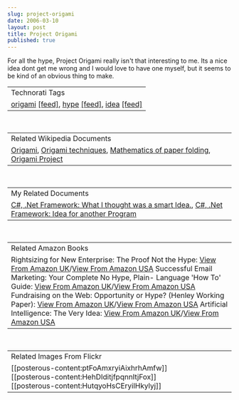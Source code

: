 ```yaml
---
slug: project-origami
date: 2006-03-10
layout: post
title: Project Origami
published: true
---
```

For all the hype, Project Origami really isn't that interesting to me.  Its a nice idea dont get me wrong and I would love to have one myself, but it seems to be kind of an obvious thing to make.<p /><table class="TechnoratiHead TagHeader">
<tr><td>Technorati Tags</td></tr>
<tr class="Technorati"><td>
<a href="http://www.kinlan.co.uk/tag/origami" class="Tag" rel="tag">origami</a> <a href="http://feeds.technorati.com/feed/posts/tag/origami" class="Tag">[feed]</a>, <a href="http://www.kinlan.co.uk/tag/hype" class="Tag" rel="tag">hype</a> <a href="http://feeds.technorati.com/feed/posts/tag/hype" class="Tag">[feed]</a>, <a href="http://www.kinlan.co.uk/tag/idea" class="Tag" rel="tag">idea</a> <a href="http://feeds.technorati.com/feed/posts/tag/idea" class="Tag">[feed]</a>
</td></tr>
</table><br /><table class="TechnoratiHead TagHeader">
<tr><td>Related Wikipedia Documents</td></tr>
<tr class="Technorati"><td>
<a href="http://en.wikipedia.org/wiki/Origami" class="Tag" rel="tag">Origami</a>, <a href="http://en.wikipedia.org/wiki/Origami_tech_tree" class="Tag" rel="tag">Origami techniques</a>, <a href="http://en.wikipedia.org/wiki/Mathematics_of_origami" class="Tag" rel="tag">Mathematics of paper folding</a>, <a href="http://en.wikipedia.org/wiki/Origami_Project" class="Tag" rel="tag">Origami Project</a>
</td></tr>
</table><br /><table class="TechnoratiHead TagHeader">
<tr><td>My Related Documents</td></tr>
<tr class="Technorati"><td>
<a href="http://www.kinlan.co.uk/2005/08/what-i-thought-was-smart-idea.html" class="Tag" rel="tag">C#, .Net Framework: What I thought was a smart Idea.</a>, <a href="http://www.kinlan.co.uk/2005/10/idea-for-another-program.html" class="Tag" rel="tag">C#, .Net Framework: Idea for another Program</a>
</td></tr>
</table><br /><table class="TechnoratiHead TagHeader">
<tr><td>Related Amazon Books</td></tr>
<tr class="Technorati"><td>Rightsizing for New Enterprise: The Proof Not the Hype: <a href="http://www.amazon.co.uk/exec/obidos/redirect?tag=cnetfra-21&amp;link_code=xm2&amp;camp=2025&amp;creative=165953&amp;path=http://www.amazon.co.uk/gp/redirect.html%253fASIN=0131321846%2526tag=cnetfra-21%2526lcode=xm2%2526cID=2025%2526ccmID=165953%2526location=/o/ASIN/0131321846%25253FSubscriptionId=0CM2PVF6VAHJQKW5G782" class="Tag" rel="tag">View From Amazon UK</a>/<a href="http://www.amazon.com/exec/obidos/redirect?tag=cnetfra-20&amp;link_code=xm2&amp;camp=2025&amp;creative=165953&amp;path=http://www.amazon.com/gp/redirect.html%253fASIN=0131321846%2526tag=cnetfra-20%2526lcode=xm2%2526cID=2025%2526ccmID=165953%2526location=/o/ASIN/0131321846%25253FSubscriptionId=0CM2PVF6VAHJQKW5G782" class="Tag" rel="tag">View From Amazon USA</a> Successful Email Marketing: Your Complete No Hype, Plain- Language 'How To' Guide: <a href="http://www.amazon.co.uk/exec/obidos/redirect?tag=cnetfra-21&amp;link_code=xm2&amp;camp=2025&amp;creative=165953&amp;path=http://www.amazon.co.uk/gp/redirect.html%253fASIN=0143019023%2526tag=cnetfra-21%2526lcode=xm2%2526cID=2025%2526ccmID=165953%2526location=/o/ASIN/0143019023%25253FSubscriptionId=0CM2PVF6VAHJQKW5G782" class="Tag" rel="tag">View From Amazon UK</a>/<a href="http://www.amazon.com/exec/obidos/redirect?tag=cnetfra-20&amp;link_code=xm2&amp;camp=2025&amp;creative=165953&amp;path=http://www.amazon.com/gp/redirect.html%253fASIN=0143019023%2526tag=cnetfra-20%2526lcode=xm2%2526cID=2025%2526ccmID=165953%2526location=/o/ASIN/0143019023%25253FSubscriptionId=0CM2PVF6VAHJQKW5G782" class="Tag" rel="tag">View From Amazon USA</a> Fundraising on the Web: Opportunity or Hype? (Henley Working Paper): <a href="http://www.amazon.co.uk/exec/obidos/redirect?tag=cnetfra-21&amp;link_code=xm2&amp;camp=2025&amp;creative=165953&amp;path=http://www.amazon.co.uk/gp/redirect.html%253fASIN=1861811179%2526tag=cnetfra-21%2526lcode=xm2%2526cID=2025%2526ccmID=165953%2526location=/o/ASIN/1861811179%25253FSubscriptionId=0CM2PVF6VAHJQKW5G782" class="Tag" rel="tag">View From Amazon UK</a>/<a href="http://www.amazon.com/exec/obidos/redirect?tag=cnetfra-20&amp;link_code=xm2&amp;camp=2025&amp;creative=165953&amp;path=http://www.amazon.com/gp/redirect.html%253fASIN=1861811179%2526tag=cnetfra-20%2526lcode=xm2%2526cID=2025%2526ccmID=165953%2526location=/o/ASIN/1861811179%25253FSubscriptionId=0CM2PVF6VAHJQKW5G782" class="Tag" rel="tag">View From Amazon USA</a> Artificial Intelligence: The Very Idea: <a href="http://www.amazon.co.uk/exec/obidos/redirect?tag=cnetfra-21&amp;link_code=xm2&amp;camp=2025&amp;creative=165953&amp;path=http://www.amazon.co.uk/gp/redirect.html%253fASIN=0262580950%2526tag=cnetfra-21%2526lcode=xm2%2526cID=2025%2526ccmID=165953%2526location=/o/ASIN/0262580950%25253FSubscriptionId=0CM2PVF6VAHJQKW5G782" class="Tag" rel="tag">View From Amazon UK</a>/<a href="http://www.amazon.com/exec/obidos/redirect?tag=cnetfra-20&amp;link_code=xm2&amp;camp=2025&amp;creative=165953&amp;path=http://www.amazon.com/gp/redirect.html%253fASIN=0262580950%2526tag=cnetfra-20%2526lcode=xm2%2526cID=2025%2526ccmID=165953%2526location=/o/ASIN/0262580950%25253FSubscriptionId=0CM2PVF6VAHJQKW5G782" class="Tag" rel="tag">View From Amazon USA</a>
</td></tr>
</table><br /><table class="TechnoratiHead TagHeader">
<tr><td>Related Images From Flickr</td></tr>
<tr class="Technorati"><td>
<span style="float: left;">[[posterous-content:ptFoAmxryiAixhrhAmfw]]</span><span style="float: left;">[[posterous-content:HehDIditjfpqnnItjFox]]</span><span style="float: left;">[[posterous-content:HutqyoHsCEryilHkylyj]]</span>
</td></tr>
</table><div class="blogger-post-footer"><img class="posterous_download_image" src="https://blogger.googleusercontent.com/tracker/8109338-114199388394418522?l=www.kinlan.co.uk%2Findex.html" height="1" alt="" width="1" /></div>

